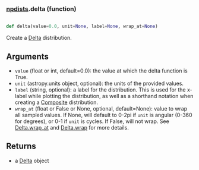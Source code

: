 ### [npdists](npdists.md).delta (function)


```py

def delta(value=0.0, unit=None, label=None, wrap_at=None)

```



Create a [Delta](Delta.md) distribution.

Arguments
--------------
* `value` (float or int, default=0.0): the value at which the delta function is True.
* `unit` (astropy.units object, optional): the units of the provided values.
* `label` (string, optional): a label for the distribution.  This is used
    for the x-label while plotting the distribution, as well as a shorthand
    notation when creating a [Composite](Composite.md) distribution.
* `wrap_at` (float or False or None, optional, default=None): value to wrap all
    sampled values.  If None, will default to 0-2pi if `unit` is angular
    (0-360 for degrees), or 0-1 if `unit` is cycles.  If False, will not wrap.
    See [Delta.wrap_at](Delta.wrap_at.md) and [Delta.wrap](Delta.wrap.md) for more details.

Returns
--------
* a [Delta](Delta.md) object

